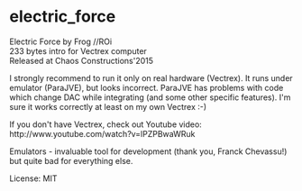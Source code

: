 # electric_force

Electric Force by Frog //ROi<br>
233 bytes intro for Vectrex computer<br>
Released at Chaos Constructions'2015

<p>I strongly recommend to run it only on real hardware (Vectrex). It runs under emulator (ParaJVE), but looks incorrect. ParaJVE has problems with code which change DAC while integrating 
(and some other specific features). I'm sure it works correctly at least on my own Vectrex :-)

<p>If you don't have Vectrex, check out Youtube video: http://www.youtube.com/watch?v=lPZPBwaWRuk

<p>Emulators - invaluable tool for development (thank you, Franck Chevassu!) but quite bad for everything else.

<p>License: MIT

